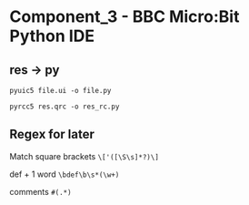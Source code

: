 # Component_3 - BBC Micro:Bit Python IDE

## res -> py

`pyuic5 file.ui -o file.py`

`pyrcc5 res.qrc -o res_rc.py`

## Regex for later

Match square brackets `\['([\S\s]*?)\]`

def + 1 word `\bdef\b\s*(\w+)`

comments `#(.*)`
